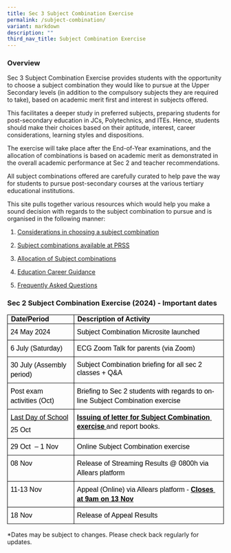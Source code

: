 ```yaml
---
title: Sec 3 Subject Combination Exercise
permalink: /subject-combination/
variant: markdown
description: ""
third_nav_title: Subject Combination Exercise
---
```

<h3>Overview</h3>
<p>Sec 3 Subject Combination Exercise provides students with the opportunity
to choose a subject combination they would like to pursue at the Upper
Secondary levels (in addition to the compulsory subjects they are required
to take), based on academic merit first and interest in subjects offered.</p>
<p>This facilitates a deeper study in preferred subjects, preparing students
for post-secondary education in JCs, Polytechnics, and ITEs. Hence, students
should make their choices based on their aptitude, interest, career considerations,
learning styles and dispositions.</p>
<p>The exercise will take place after the End-of-Year examinations, and the
allocation of combinations is based on academic merit as demonstrated in
the overall academic performance at Sec 2 and teacher recommendations.</p>
<p>All subject combinations offered are carefully curated to help pave the
way for students to pursue post-secondary courses at the various tertiary
educational institutions.</p>
<p>This site pulls together various resources which would help you make a
sound decision with regards to the subject combination to pursue and is
organised in the following manner:</p>
<ol data-tight="true" class="tight">
<li>
<p><a href="/considerations-in-choosing-a-subject-combination/" rel="noopener noreferrer nofollow" target="_blank">Considerations in choosing a subject combination</a>
</p>
</li>
<li>
<p><a href="/list-of-subject-combinations/" rel="noopener noreferrer nofollow" target="_blank">Subject combinations available at PRSS</a>
</p>
</li>
<li>
<p><a href="/allocations-of-subject-combinations/" rel="noopener noreferrer nofollow" target="_blank">Allocation of Subject combinations</a>
</p>
</li>
<li>
<p><a href="/education-career-guidance/" rel="noopener noreferrer nofollow" target="_blank">Education Career Guidance</a>
</p>
</li>
<li>
<p><a href="/frequently-asked-questions/" rel="noopener noreferrer nofollow" target="_blank">Frequently Asked Questions</a>
</p>
</li>
</ol>
<h3>Sec 2 Subject Combination Exercise (2024) - Important dates</h3>
<p></p>
<table style="border:none;border-collapse:collapse;"><colgroup><col width="180"><col width="470"></colgroup><tbody><tr style="height:15.7pt"><td style="border-left:solid #000000 1pt;border-right:solid #000000 0.5pt;border-bottom:solid #000000 1pt;border-top:solid #000000 1pt;vertical-align:middle;background-color:transparent;padding:0pt 5.75pt 0pt 5.75pt;overflow:hidden;overflow-wrap:break-word;"><p style="line-height:1.2;margin-top:0pt;margin-bottom:0pt;" dir="ltr"><span style="font-size:12pt;font-family:Arial,sans-serif;color:#000000;background-color:transparent;font-weight:700;font-style:normal;font-variant:normal;text-decoration:none;vertical-align:baseline;white-space:pre;white-space:pre-wrap;">Date/Period</span></p></td><td style="border-left:solid #000000 1pt;border-right:solid #000000 1pt;border-bottom:solid #000000 1pt;border-top:solid #000000 1pt;vertical-align:middle;background-color:transparent;padding:0pt 5.75pt 0pt 5.75pt;overflow:hidden;overflow-wrap:break-word;"><p style="line-height:1.2;margin-top:0pt;margin-bottom:0pt;" dir="ltr"><span style="font-size:12pt;font-family:Arial,sans-serif;color:#000000;background-color:transparent;font-weight:700;font-style:normal;font-variant:normal;text-decoration:none;vertical-align:baseline;white-space:pre;white-space:pre-wrap;">Description of Activity</span></p></td></tr><tr style="height:15.25pt"><td style="border-left:solid #000000 1pt;border-right:solid #000000 1pt;border-bottom:solid #000000 1pt;border-top:solid #000000 1pt;vertical-align:top;padding:0pt 5pt 0pt 5pt;overflow:hidden;overflow-wrap:break-word;"><p style="line-height:1.365;margin-top:6pt;margin-bottom:6pt;" dir="ltr"><span style="font-size:12pt;font-family:Arial,sans-serif;color:#000000;background-color:transparent;font-weight:400;font-style:normal;font-variant:normal;text-decoration:none;vertical-align:baseline;white-space:pre;white-space:pre-wrap;">24 May 2024</span></p></td><td style="border-left:solid #000000 1pt;border-right:solid #000000 1pt;border-bottom:solid #000000 1pt;border-top:solid #000000 1pt;vertical-align:top;padding:0pt 5pt 0pt 5pt;overflow:hidden;overflow-wrap:break-word;"><p style="line-height:1.365;margin-top:6pt;margin-bottom:6pt;" dir="ltr"><span style="font-size:12pt;font-family:Arial,sans-serif;color:#000000;background-color:transparent;font-weight:400;font-style:normal;font-variant:normal;text-decoration:none;vertical-align:baseline;white-space:pre;white-space:pre-wrap;">Subject Combination Microsite launched</span></p></td></tr><tr style="height:25.85pt"><td style="border-left:solid #000000 1pt;border-right:solid #000000 1pt;border-bottom:solid #000000 1pt;border-top:solid #000000 1pt;vertical-align:top;padding:0pt 5pt 0pt 5pt;overflow:hidden;overflow-wrap:break-word;"><p style="line-height:1.365;margin-top:6pt;margin-bottom:6pt;" dir="ltr"><span style="font-size:12pt;font-family:Arial,sans-serif;color:#000000;background-color:transparent;font-weight:400;font-style:normal;font-variant:normal;text-decoration:none;vertical-align:baseline;white-space:pre;white-space:pre-wrap;">6 July (Saturday)</span></p></td><td style="border-left:solid #000000 1pt;border-right:solid #000000 1pt;border-bottom:solid #000000 1pt;border-top:solid #000000 1pt;vertical-align:top;padding:0pt 5pt 0pt 5pt;overflow:hidden;overflow-wrap:break-word;"><p style="line-height:1.365;margin-top:6pt;margin-bottom:6pt;" dir="ltr"><span style="font-size:12pt;font-family:Arial,sans-serif;color:#000000;background-color:transparent;font-weight:400;font-style:normal;font-variant:normal;text-decoration:none;vertical-align:baseline;white-space:pre;white-space:pre-wrap;">ECG Zoom Talk for parents (via Zoom)</span></p></td></tr><tr style="height:0pt"><td style="border-left:solid #000000 1pt;border-right:solid #000000 1pt;border-bottom:solid #000000 1pt;border-top:solid #000000 1pt;vertical-align:top;padding:0pt 5pt 0pt 5pt;overflow:hidden;overflow-wrap:break-word;"><p style="line-height:1.365;margin-top:6pt;margin-bottom:6pt;" dir="ltr"><span style="font-size:12pt;font-family:Arial,sans-serif;color:#000000;background-color:transparent;font-weight:400;font-style:normal;font-variant:normal;text-decoration:none;vertical-align:baseline;white-space:pre;white-space:pre-wrap;">30 July (Assembly period)</span></p></td><td style="border-left:solid #000000 1pt;border-right:solid #000000 1pt;border-bottom:solid #000000 1pt;border-top:solid #000000 1pt;vertical-align:top;padding:0pt 5pt 0pt 5pt;overflow:hidden;overflow-wrap:break-word;"><p style="line-height:1.2;margin-top:6pt;margin-bottom:6pt;" dir="ltr"><span style="font-size:12pt;font-family:Arial,sans-serif;color:#000000;background-color:transparent;font-weight:400;font-style:normal;font-variant:normal;text-decoration:none;vertical-align:baseline;white-space:pre;white-space:pre-wrap;">Subject Combination briefing for all sec 2 classes + Q&amp;A</span></p></td></tr><tr style="height:0pt"><td style="border-left:solid #000000 1pt;border-right:solid #000000 1pt;border-bottom:solid #000000 1pt;border-top:solid #000000 1pt;vertical-align:top;padding:0pt 5pt 0pt 5pt;overflow:hidden;overflow-wrap:break-word;"><p style="line-height:1.365;margin-top:6pt;margin-bottom:6pt;" dir="ltr"><span style="font-size:12pt;font-family:Arial,sans-serif;color:#000000;background-color:transparent;font-weight:400;font-style:normal;font-variant:normal;text-decoration:none;vertical-align:baseline;white-space:pre;white-space:pre-wrap;">Post exam activities (Oct)</span></p></td><td style="border-left:solid #000000 1pt;border-right:solid #000000 1pt;border-bottom:solid #000000 1pt;border-top:solid #000000 1pt;vertical-align:top;padding:0pt 5pt 0pt 5pt;overflow:hidden;overflow-wrap:break-word;"><p style="line-height:1.365;margin-top:6pt;margin-bottom:6pt;" dir="ltr"><span style="font-size:12pt;font-family:Arial,sans-serif;color:#000000;background-color:transparent;font-weight:400;font-style:normal;font-variant:normal;text-decoration:none;vertical-align:baseline;white-space:pre;white-space:pre-wrap;">Briefing to Sec 2 students with regards to on-line Subject Combination exercise</span></p></td></tr><tr style="height:0pt"><td style="border-left:solid #000000 1pt;border-right:solid #000000 1pt;border-bottom:solid #000000 1pt;border-top:solid #000000 1pt;vertical-align:top;padding:0pt 5pt 0pt 5pt;overflow:hidden;overflow-wrap:break-word;"><p style="line-height:1.365;margin-top:6pt;margin-bottom:6pt;" dir="ltr"><span style="font-size:12pt;font-family:Arial,sans-serif;color:#000000;background-color:transparent;font-weight:400;font-style:normal;font-variant:normal;text-decoration:underline;-webkit-text-decoration-skip:none;text-decoration-skip-ink:none;vertical-align:baseline;white-space:pre;white-space:pre-wrap;">Last Day of School</span></p><p style="line-height:1.365;margin-top:6pt;margin-bottom:6pt;" dir="ltr"><span style="font-size:12pt;font-family:Arial,sans-serif;color:#000000;background-color:transparent;font-weight:400;font-style:normal;font-variant:normal;text-decoration:none;vertical-align:baseline;white-space:pre;white-space:pre-wrap;">25 Oct</span></p></td><td style="border-left:solid #000000 1pt;border-right:solid #000000 1pt;border-bottom:solid #000000 1pt;border-top:solid #000000 1pt;vertical-align:top;padding:0pt 5pt 0pt 5pt;overflow:hidden;overflow-wrap:break-word;"><p style="line-height:1.365;margin-top:6pt;margin-bottom:6pt;" dir="ltr"><span style="font-size:12pt;font-family:Arial,sans-serif;color:#000000;background-color:transparent;font-weight:700;font-style:normal;font-variant:normal;text-decoration:underline;-webkit-text-decoration-skip:none;text-decoration-skip-ink:none;vertical-align:baseline;white-space:pre;white-space:pre-wrap;">Issuing of letter for Subject Combination exercise </span><span style="font-size:12pt;font-family:Arial,sans-serif;color:#000000;background-color:transparent;font-weight:400;font-style:normal;font-variant:normal;text-decoration:none;vertical-align:baseline;white-space:pre;white-space:pre-wrap;">and report books.</span></p></td></tr><tr style="height:0pt"><td style="border-left:solid #000000 1pt;border-right:solid #000000 1pt;border-bottom:solid #000000 1pt;border-top:solid #000000 1pt;vertical-align:top;padding:0pt 5pt 0pt 5pt;overflow:hidden;overflow-wrap:break-word;"><p style="line-height:1.365;margin-top:6pt;margin-bottom:6pt;" dir="ltr"><span style="font-size:12pt;font-family:Arial,sans-serif;color:#000000;background-color:transparent;font-weight:400;font-style:normal;font-variant:normal;text-decoration:none;vertical-align:baseline;white-space:pre;white-space:pre-wrap;">29 Oct&nbsp; – 1 Nov&nbsp;</span></p></td><td style="border-left:solid #000000 1pt;border-right:solid #000000 1pt;border-bottom:solid #000000 1pt;border-top:solid #000000 1pt;vertical-align:top;padding:0pt 5pt 0pt 5pt;overflow:hidden;overflow-wrap:break-word;"><p style="line-height:1.365;margin-top:6pt;margin-bottom:6pt;" dir="ltr"><span style="font-size:12pt;font-family:Arial,sans-serif;color:#000000;background-color:transparent;font-weight:400;font-style:normal;font-variant:normal;text-decoration:none;vertical-align:baseline;white-space:pre;white-space:pre-wrap;">Online Subject Combination exercise&nbsp;</span></p></td></tr><tr style="height:0pt"><td style="border-left:solid #000000 1pt;border-right:solid #000000 1pt;border-bottom:solid #000000 1pt;border-top:solid #000000 1pt;vertical-align:top;padding:0pt 5pt 0pt 5pt;overflow:hidden;overflow-wrap:break-word;"><p style="line-height:1.365;margin-top:6pt;margin-bottom:6pt;" dir="ltr"><span style="font-size:12pt;font-family:Arial,sans-serif;color:#000000;background-color:transparent;font-weight:400;font-style:normal;font-variant:normal;text-decoration:none;vertical-align:baseline;white-space:pre;white-space:pre-wrap;">08 Nov&nbsp;</span></p></td><td style="border-left:solid #000000 1pt;border-right:solid #000000 1pt;border-bottom:solid #000000 1pt;border-top:solid #000000 1pt;vertical-align:top;padding:0pt 5pt 0pt 5pt;overflow:hidden;overflow-wrap:break-word;"><p style="line-height:1.365;margin-top:6pt;margin-bottom:6pt;" dir="ltr"><span style="font-size:12pt;font-family:Arial,sans-serif;color:#000000;background-color:transparent;font-weight:400;font-style:normal;font-variant:normal;text-decoration:none;vertical-align:baseline;white-space:pre;white-space:pre-wrap;">Release of Streaming Results @ 0800h via Allears platform</span></p></td></tr><tr style="height:0pt"><td style="border-left:solid #000000 1pt;border-right:solid #000000 1pt;border-bottom:solid #000000 1pt;border-top:solid #000000 1pt;vertical-align:top;padding:0pt 5pt 0pt 5pt;overflow:hidden;overflow-wrap:break-word;"><p style="line-height:1.365;margin-top:6pt;margin-bottom:6pt;" dir="ltr"><span style="font-size:12pt;font-family:Arial,sans-serif;color:#000000;background-color:transparent;font-weight:400;font-style:normal;font-variant:normal;text-decoration:none;vertical-align:baseline;white-space:pre;white-space:pre-wrap;">11-13 Nov&nbsp;</span></p></td><td style="border-left:solid #000000 1pt;border-right:solid #000000 1pt;border-bottom:solid #000000 1pt;border-top:solid #000000 1pt;vertical-align:top;padding:0pt 5pt 0pt 5pt;overflow:hidden;overflow-wrap:break-word;"><p style="line-height:1.365;margin-top:6pt;margin-bottom:6pt;" dir="ltr"><span style="font-size:12pt;font-family:Arial,sans-serif;color:#000000;background-color:transparent;font-weight:400;font-style:normal;font-variant:normal;text-decoration:none;vertical-align:baseline;white-space:pre;white-space:pre-wrap;">Appeal (Online) via Allears platform - </span><span style="font-size:12pt;font-family:Arial,sans-serif;color:#000000;background-color:transparent;font-weight:700;font-style:normal;font-variant:normal;text-decoration:underline;-webkit-text-decoration-skip:none;text-decoration-skip-ink:none;vertical-align:baseline;white-space:pre;white-space:pre-wrap;">Closes at 9am on 13 Nov</span></p></td></tr><tr style="height:0pt"><td style="border-left:solid #000000 1pt;border-right:solid #000000 1pt;border-bottom:solid #000000 1pt;border-top:solid #000000 1pt;vertical-align:top;padding:0pt 5pt 0pt 5pt;overflow:hidden;overflow-wrap:break-word;"><p style="line-height:1.365;margin-top:6pt;margin-bottom:6pt;" dir="ltr"><span style="font-size:12pt;font-family:Arial,sans-serif;color:#000000;background-color:transparent;font-weight:400;font-style:normal;font-variant:normal;text-decoration:none;vertical-align:baseline;white-space:pre;white-space:pre-wrap;">18 Nov</span></p></td><td style="border-left:solid #000000 1pt;border-right:solid #000000 1pt;border-bottom:solid #000000 1pt;border-top:solid #000000 1pt;vertical-align:top;padding:0pt 5pt 0pt 5pt;overflow:hidden;overflow-wrap:break-word;"><p style="line-height:1.365;margin-top:6pt;margin-bottom:6pt;" dir="ltr"><span style="font-size:12pt;font-family:Arial,sans-serif;color:#000000;background-color:transparent;font-weight:400;font-style:normal;font-variant:normal;text-decoration:none;vertical-align:baseline;white-space:pre;white-space:pre-wrap;">Release of Appeal Results</span></p></td></tr></tbody></table>

*Dates may be subject to changes. Please check back regularly for updates.